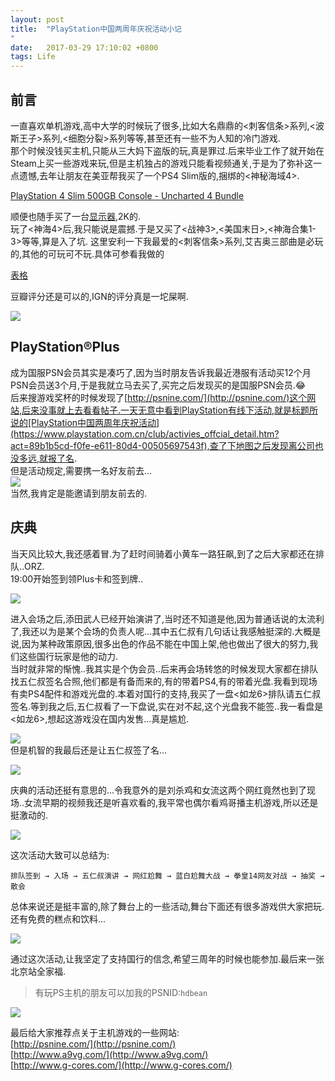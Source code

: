 ```yaml
---
layout: post
title:  "PlayStation中国两周年庆祝活动小记
"
date:   2017-03-29 17:10:02 +0800
tags: Life
---
```



## 前言  
一直喜欢单机游戏,高中大学的时候玩了很多,比如大名鼎鼎的<刺客信条>系列,<波斯王子>系列,<细胞分裂>系列等等,甚至还有一些不为人知的冷门游戏.  
那个时候没钱买主机,只能从三大妈下盗版的玩,真是罪过.后来毕业工作了就开始在Steam上买一些游戏来玩,但是主机独占的游戏只能看视频通关,于是为了弥补这一点遗憾,去年让朋友在美亚帮我买了一个PS4 Slim版的,捆绑的<神秘海域4>.  

[PlayStation 4 Slim 500GB Console - Uncharted 4 Bundle](https://www.amazon.com/PlayStation-Slim-500GB-Console-Uncharted-Bundle/dp/B01LRLJV28/ref=sr_1_1?ie=UTF8&qid=1491374264&sr=8-1&keywords=PS4&th=1)  
  
顺便也随手买了一台[显示器](https://item.jd.com/1453819.html),2K的.  
玩了<神海4>后,我只能说是震撼.于是又买了<战神3>,<美国末日>,<神海合集1-3>等等,算是入了坑.
这里安利一下我最爱的<刺客信条>系列,艾吉奥三部曲是必玩的,其他的可玩可不玩.具体可参看我做的  

[表格](http://oclnty4pg.bkt.clouddn.com/%E5%88%BA%E5%AE%A2%E4%BF%A1%E6%9D%A1.pdf)  

豆瓣评分还是可以的,IGN的评分真是一坨屎啊.     

![](http://oclnty4pg.bkt.clouddn.com/A75B3F5B-8187-4087-8250-CDFACC1354DA.png)

## PlayStation®Plus  
成为国服PSN会员其实是凑巧了,因为当时朋友告诉我最近港服有活动买12个月PSN会员送3个月,于是我就立马去买了,买完之后发现买的是国服PSN会员.😂  
后来搜游戏奖杯的时候发现了[http://psnine.com/](http://psnine.com/)这个网站,后来没事就上去看看帖子.一天无意中看到PlayStation有线下活动,就是标题所说的[PlayStation中国两周年庆祝活动](https://www.playstation.com.cn/club/activies_offcial_detail.htm?act=89b1b5cd-f0fe-e611-80d4-00505697543f),查了下地图之后发现离公司也没多远,就报了名.  
但是活动规定,需要携一名好友前去...  
![](http://oclnty4pg.bkt.clouddn.com/CA5A2A90-995C-4F3F-A1DC-0D392A0769E9.png)  
当然,我肯定是能邀请到朋友前去的.  

## 庆典  
当天风比较大,我还感着冒.为了赶时间骑着小黄车一路狂飙,到了之后大家都还在排队..ORZ.    
19:00开始签到领Plus卡和签到牌..  

![](http://oclnty4pg.bkt.clouddn.com/IMG_4805.JPG)  

进入会场之后,添田武人已经开始演讲了,当时还不知道是他,因为普通话说的太流利了,我还以为是某个会场的负责人呢...其中五仁叔有几句话让我感触挺深的.大概是说,因为某种政策原因,很多出色的作品不能在中国上架,他也做出了很大的努力,我们这些国行玩家是他的动力.   
当时就非常的惭愧..我其实是个伪会员..后来再会场转悠的时候发现大家都在排队找五仁叔签名合照,他们都是有备而来的,有的带着PS4,有的带着光盘.我看到现场有卖PS4配件和游戏光盘的.本着对国行的支持,我买了一盘<如龙6>排队请五仁叔签名.等到我之后,五仁叔看了一下盘说,实在对不起,这个光盘我不能签..我一看盘是<如龙6>,想起这游戏没在国内发售...真是尴尬.  

![](http://oclnty4pg.bkt.clouddn.com/79A05EDC-370C-4C4E-86D1-5C72D9E55066.png)  
但是机智的我最后还是让五仁叔签了名...  

![](http://oclnty4pg.bkt.clouddn.com/IMG_4826.JPG?imageView2/1/w/200/h/200/q/75)

庆典的活动还挺有意思的...令我意外的是刘杀鸡和女流这两个网红竟然也到了现场..女流早期的视频我还是听喜欢看的,我平常也偶尔看鸡哥播主机游戏,所以还是挺激动的.    

![](http://oclnty4pg.bkt.clouddn.com/IMG_4816.JPG)  

这次活动大致可以总结为:  

`排队签到 → 入场 → 五仁叔演讲 → 网红尬舞 → 蓝白尬舞大战 → 拳皇14网友对战 → 抽奖 → 散会   `

总体来说还是挺丰富的,除了舞台上的一些活动,舞台下面还有很多游戏供大家把玩.
还有免费的糕点和饮料...

![](http://oclnty4pg.bkt.clouddn.com/FullSizeRender%202.jpg)

通过这次活动,让我坚定了支持国行的信念,希望三周年的时候也能参加.最后来一张北京站全家福.  

> 有玩PS主机的朋友可以加我的PSNID:`hdbean`

![](http://oclnty4pg.bkt.clouddn.com/%E5%8C%97%E4%BA%AC%20.jpg)

最后给大家推荐点关于主机游戏的一些网站:  
[http://psnine.com/](http://psnine.com/)  
[http://www.a9vg.com/](http://www.a9vg.com/)  
[http://www.g-cores.com/](http://www.g-cores.com/)
